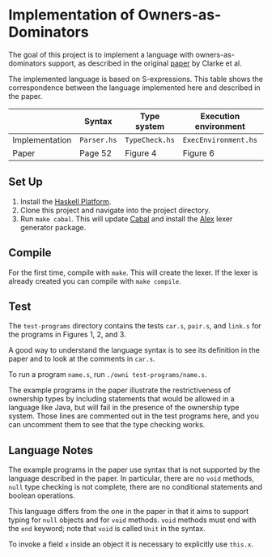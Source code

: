 # Implementation of Owners-as-Dominators

The goal of this project is to implement a language with owners-as-dominators support,
as described in the original [paper](http://citeseerx.ist.psu.edu/viewdoc/summary?doi=10.1.1.23.2115) by Clarke et al.

The implemented language is based on S-expressions.
This table shows the correspondence between the language implemented here and described in the paper.

|                | Syntax      | Type system    | Execution environment | Reduction rules |
|----------------|-------------|----------------|-----------------------|-----------------|
| Implementation | `Parser.hs` | `TypeCheck.hs` | `ExecEnvironment.hs`  | `Eval.hs`       |
| Paper          | Page 52     | Figure 4       | Figure 6              | Figure 5        |

## Set Up
1. Install the [Haskell Platform](https://www.haskell.org/platform/).
2. Clone this project and navigate into the project directory.
3. Run `make cabal`. This will update [Cabal](https://www.haskell.org/cabal/) and install the
   [Alex](https://www.haskell.org/alex/) lexer generator package.

## Compile
For the first time, compile with `make`. This will create the lexer.
If the lexer is already created you can compile with `make compile`.

## Test
The `test-programs` directory contains the tests `car.s`, `pair.s`, and `link.s`
  for the programs in Figures 1, 2, and 3.

A good way to understand the language syntax is to see its definition
in the paper and to look at the comments in `car.s`.

To run a program `name.s`, run `./owni test-programs/name.s`.

The example programs in the paper illustrate the restrictiveness of ownership types
by including statements that would be allowed in a language like Java, but will
fail in the presence of the ownership type system.
Those lines are commented out in the test programs here, and you can uncomment them
to see that the type checking works.

## Language Notes
The example programs in the paper use syntax that is not supported by the language
described in the paper. In particular, there are no `void` methods, `null` type checking is not complete,
there are no conditional statements and boolean operations.

This language differs from the one in the paper in that it aims to support typing for `null` objects
and for `void` methods.
`void` methods must end with the `end` keyword; note that `void` is called `Unit` in the syntax.

To invoke a field `x` inside an object it is necessary to explicitly use `this.x`.
